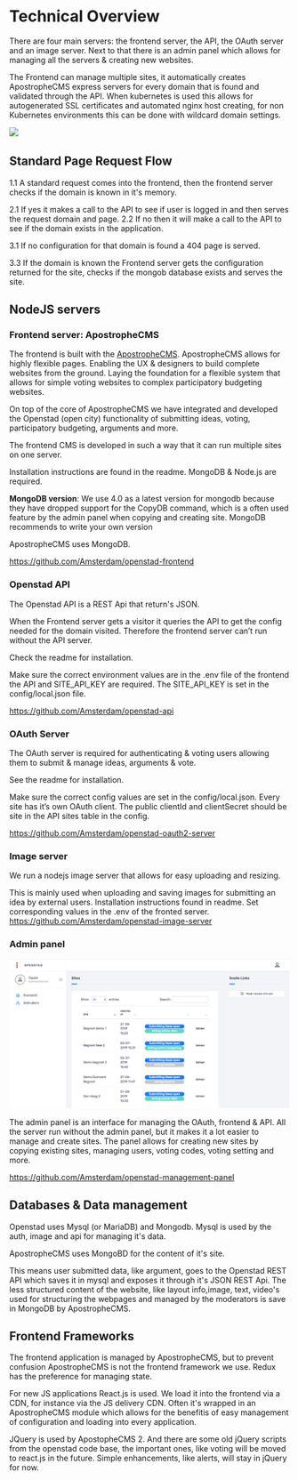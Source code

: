 # Technical Overview
There are four main servers: the frontend server, the API, the OAuth server and an image server. Next to that there is an admin panel which allows for managing all the servers & creating new websites.

The Frontend can manage multiple sites, it automatically creates ApostropheCMS express servers for every domain that is found and validated through the API. When kubernetes is used this allows for autogenerated SSL certificates and automated nginx host creating, for non Kubernetes environments this can be done with wildcard domain settings.

![](/Users/toshkoevoets/Documents/code/openstad-docs/img/scheme-architecture.png)





## Standard Page Request Flow

1.1 A standard request comes into the frontend, then the frontend server checks if the domain is known in it's memory. 

2.1 If yes it makes a call to the API to see if user is logged in and then serves the request domain and page. 2.2 If no  then it will make a call to the API to see if the domain exists in the application. 

3.1 If no configuration for that domain is found a 404 page is served. 

3.3 If the domain is known the Frontend server gets the configuration returned for the site, checks if the mongob database exists and serves the site.



## NodeJS servers

### Frontend server: ApostropheCMS
The frontend is built with the [ApostropheCMS](https://docs.apostrophecms.org/). ApostropheCMS allows for highly flexible pages. Enabling the UX & designers to build complete websites from the ground. Laying the foundation for a flexible system that allows for simple voting websites to complex participatory budgeting websites.  

On top of the core of ApostropheCMS we have integrated and developed the Openstad (open city) functionality of submitting ideas, voting, participatory budgeting, arguments and more.

The frontend CMS is developed in such a way that it can run multiple sites on one server.

Installation instructions are found in the readme. MongoDB & Node.js are required.

**MongoDB version**: We use 4.0 as a latest version for mongodb because they have dropped support for the CopyDB command, which is a often used feature by the admin panel when copying and creating site. MongoDB recommends to write your own version

ApostropheCMS uses MongoDB.

https://github.com/Amsterdam/openstad-frontend


### Openstad API
The Openstad API is a REST Api that return's JSON. 

When the Frontend server gets a visitor it queries the API to get the config needed for the domain visited. Therefore the frontend server can’t run without the API server.

Check the readme for installation.

Make sure the correct environment values are in the .env file of the frontend the API and SITE_API_KEY are required. The SITE_API_KEY is set in the config/local.json file.

https://github.com/Amsterdam/openstad-api


### OAuth Server
The OAuth server is required for authenticating & voting users allowing them to submit & manage ideas, arguments & vote.

See the readme for installation.

Make sure the correct config values are set in the config/local.json.
Every site has it’s own OAuth client. The public clientId and clientSecret should be site in the API sites table in the config.

https://github.com/Amsterdam/openstad-oauth2-server

### Image server
We run  a nodejs image server that allows for easy uploading and resizing. 

This is mainly used when uploading and saving images for submitting an idea by external users. Installation instructions found in readme. Set corresponding values in the .env of the fronted server.
https://github.com/Amsterdam/openstad-image-server

### Admin panel
![Admin panel screenshot](/img/admin-panel-screenshot.png)

The admin panel is an interface for managing the OAuth, frontend & API. All the server run without the admin panel, but it makes it a lot easier to manage and create sites. The panel allows for creating new sites by copying existing sites, managing users, voting codes, voting setting and more.

https://github.com/Amsterdam/openstad-management-panel



## Databases & Data management

Openstad uses Mysql (or MariaDB) and Mongodb. Mysql is used by the auth, image and api for managing it's data. 

ApostropheCMS uses MongoBD for the content of it's site. 

This means user submitted data, like argument,  goes to the Openstad REST API which saves it in mysql and exposes it through it's JSON REST Api. The less structured content of the website, like layout info,image, text, video's used for structuring the webpages and managed by the moderators is save in MongoDB by ApostropheCMS.



## Frontend Frameworks

The frontend application is managed by ApostropheCMS, but to prevent confusion ApostropheCMS is not the frontend framework we use. Redux has the preference for managing state. 

For new JS applications React.js is used. We load it into the frontend via a CDN, for instance via the JS delivery CDN. Often it's wrapped in an ApostropheCMS module which allows for the benefitis of easy management of configuration and loading into every application.

JQuery is used by ApostopheCMS 2. And there are some old jQuery scripts from the openstad code base, the important ones, like voting will be moved to react.js in the future. Simple enhancements, like alerts, will stay in jQuery for now.

